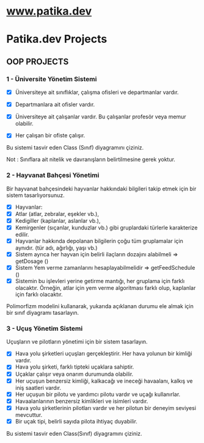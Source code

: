 # www.patika.dev
# Patika.dev Projects

## OOP PROJECTS
### 1 - Üniversite Yönetim Sistemi

- [x] Üniversiteye ait sınıflıklar, çalışma ofisleri ve departmanlar vardır.

- [x] Departmanlara ait ofisler vardır.

- [x] Üniversiteye ait çalışanlar vardır. Bu çalışanlar profesör veya memur olabilir.

- [x] Her çalışan bir ofiste çalışır.

Bu sistemi tasvir eden Class (Sınıf) diyagramını çiziniz.

Not : Sınıflara ait nitelik ve davranışların belirtilmesine gerek yoktur.

### 2 - Hayvanat Bahçesi Yönetimi

Bir hayvanat bahçesindeki hayvanlar hakkındaki bilgileri takip etmek için bir sistem tasarlıyorsunuz.

- [x] Hayvanlar:
- [x] Atlar (atlar, zebralar, eşekler vb.),
- [x] Kedigiller (kaplanlar, aslanlar vb.),
- [x] Kemirgenler (sıçanlar, kunduzlar vb.) gibi gruplardaki türlerle karakterize edilir.
- [x] Hayvanlar hakkında depolanan bilgilerin çoğu tüm gruplamalar için aynıdır. (tür adı, ağırlığı, yaşı vb.)
- [x] Sistem ayrıca her hayvan için belirli ilaçların dozajını alabilmeli => getDosage ()
- [x] Sistem Yem verme zamanlarını hesaplayabilmelidir => getFeedSchedule ()
- [x] Sistemin bu işlevleri yerine getirme mantığı, her gruplama için farklı olacaktır. Örneğin, atlar için yem verme algoritması farklı olup, kaplanlar için farklı olacaktır.

Polimorfizm modelini kullanarak, yukarıda açıklanan durumu ele almak için bir sınıf diyagramı tasarlayın.

### 3 - Uçuş Yönetim Sistemi

Uçuşların ve pilotların yönetimi için bir sistem tasarlayın.

- [x] Hava yolu şirketleri uçuşları gerçekleştirir. Her hava yolunun bir kimliği vardır.
- [x] Hava yolu şirketi, farklı tipteki uçaklara sahiptir.
- [x] Uçaklar çalışır veya onarım durumunda olabilir.
- [x] Her uçuşun benzersiz kimliği, kalkacağı ve ineceği havaalanı, kalkış ve iniş saatleri vardır.
- [x] Her uçuşun bir pilotu ve yardımcı pilotu vardır ve uçağı kullanırlar.
- [x] Havaalanlarının benzersiz kimlikleri ve isimleri vardır.
- [x] Hava yolu şirketlerinin pilotları vardır ve her pilotun bir deneyim seviyesi mevcuttur.
- [x] Bir uçak tipi, belirli sayıda pilota ihtiyaç duyabilir.

Bu sistemi tasvir eden Class(Sınıf) diyagramını çiziniz.